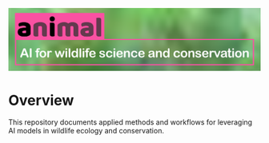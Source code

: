 ![](./assets/animal_banner.png)

# Overview

This repository documents applied methods and workflows for leveraging AI models in wildlife ecology and conservation.